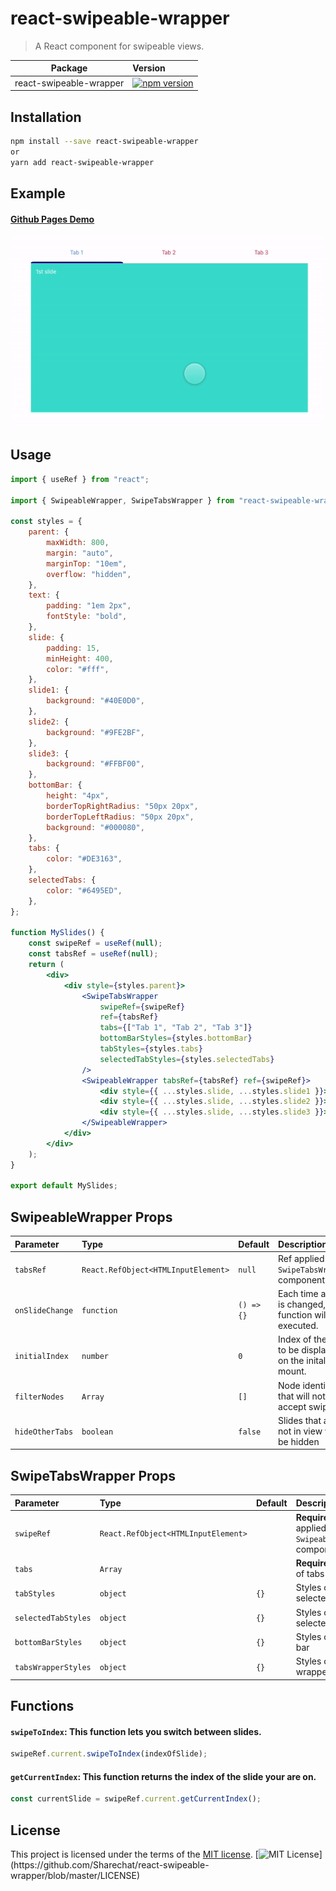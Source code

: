 # react-swipeable-wrapper

> A React component for swipeable views.

| Package                 | Version                                                                                                                           |
| ----------------------- | :-------------------------------------------------------------------------------------------------------------------------------- |
| react-swipeable-wrapper | [![npm version](https://img.shields.io/npm/v/react-swipeable-wrapper.svg)](https://www.npmjs.com/package/react-swipeable-wrapper) |

## Installation

```sh
npm install --save react-swipeable-wrapper
or
yarn add react-swipeable-wrapper
```

## Example

#### [Github Pages Demo](https://sharechat.github.io/react-swipeable-wrapper)

![Example](/static/example.gif)

## Usage

```jsx
import { useRef } from "react";

import { SwipeableWrapper, SwipeTabsWrapper } from "react-swipeable-wrapper";

const styles = {
	parent: {
		maxWidth: 800,
		margin: "auto",
		marginTop: "10em",
		overflow: "hidden",
	},
	text: {
		padding: "1em 2px",
		fontStyle: "bold",
	},
	slide: {
		padding: 15,
		minHeight: 400,
		color: "#fff",
	},
	slide1: {
		background: "#40E0D0",
	},
	slide2: {
		background: "#9FE2BF",
	},
	slide3: {
		background: "#FFBF00",
	},
	bottomBar: {
		height: "4px",
		borderTopRightRadius: "50px 20px",
		borderTopLeftRadius: "50px 20px",
		background: "#000080",
	},
	tabs: {
		color: "#DE3163",
	},
	selectedTabs: {
		color: "#6495ED",
	},
};

function MySlides() {
	const swipeRef = useRef(null);
	const tabsRef = useRef(null);
	return (
		<div>
			<div style={styles.parent}>
				<SwipeTabsWrapper
					swipeRef={swipeRef}
					ref={tabsRef}
					tabs={["Tab 1", "Tab 2", "Tab 3"]}
					bottomBarStyles={styles.bottomBar}
					tabStyles={styles.tabs}
					selectedTabStyles={styles.selectedTabs}
				/>
				<SwipeableWrapper tabsRef={tabsRef} ref={swipeRef}>
					<div style={{ ...styles.slide, ...styles.slide1 }}>1st slide</div>
					<div style={{ ...styles.slide, ...styles.slide2 }}>2nd slide</div>
					<div style={{ ...styles.slide, ...styles.slide3 }}>3rd slide</div>
				</SwipeableWrapper>
			</div>
		</div>
	);
}

export default MySlides;
```

## SwipeableWrapper Props

| Parameter       | Type                                | Default    | Description                                                   |
| :-------------- | :---------------------------------- | :--------- | :------------------------------------------------------------ |
| `tabsRef`       | `React.RefObject<HTMLInputElement>` | `null`     | Ref applied on `SwipeTabsWrapper` component.                  |
| `onSlideChange` | `function`                          | `() => {}` | Each time a slide is changed, this function will be executed. |
| `initialIndex`  | `number`                            | `0`        | Index of the slide to be displayed on the inital mount.       |
| `filterNodes`   | `Array`                             | `[]`       | Node identifiers that will not accept swipes                  |
| `hideOtherTabs` | `boolean`                           | `false`    | Slides that are not in view will be hidden                    |

## SwipeTabsWrapper Props

| Parameter           | Type                                | Default | Description                                                |
| :------------------ | :---------------------------------- | :------ | :--------------------------------------------------------- |
| `swipeRef`          | `React.RefObject<HTMLInputElement>` |         | **Required**. Ref applied on `SwipeableWrapper` component. |
| `tabs`              | `Array`                             |         | **Required**. Array of tabs names                          |
| `tabStyles`         | `object`                            | `{}`    | Styles of non selected tab                                 |
| `selectedTabStyles` | `object`                            | `{}`    | Styles of selected tab                                     |
| `bottomBarStyles`   | `object`                            | `{}`    | Styles of bottom bar                                       |
| `tabsWrapperStyles` | `object`                            | `{}`    | Styles of tabs wrapper                                     |

## Functions

#### `swipeToIndex`: This function lets you switch between slides.

```jsx
swipeRef.current.swipeToIndex(indexOfSlide);
```

#### `getCurrentIndex`: This function returns the index of the slide your are on.

```jsx
const currentSlide = swipeRef.current.getCurrentIndex();
```

## License

This project is licensed under the terms of the
[MIT license](https://github.com/Sharechat/react-swipeable-wrapper/blob/master/LICENSE).
[![MIT License](https://img.shields.io/apm/l/atomic-design-ui.svg?)](https://github.com/Sharechat/react-swipeable-wrapper/blob/master/LICENSE)
